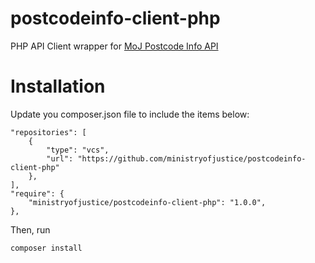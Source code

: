 # postcodeinfo-client-php

PHP API Client wrapper for [MoJ Postcode Info API](https://github.com/ministryofjustice/postcodeinfo)

# Installation

Update you composer.json file to include the items below:

    "repositories": [
        {
            "type": "vcs",
            "url": "https://github.com/ministryofjustice/postcodeinfo-client-php"
        },
    ],
    "require": {
        "ministryofjustice/postcodeinfo-client-php": "1.0.0",
    },
    
Then, run

	composer install
	
